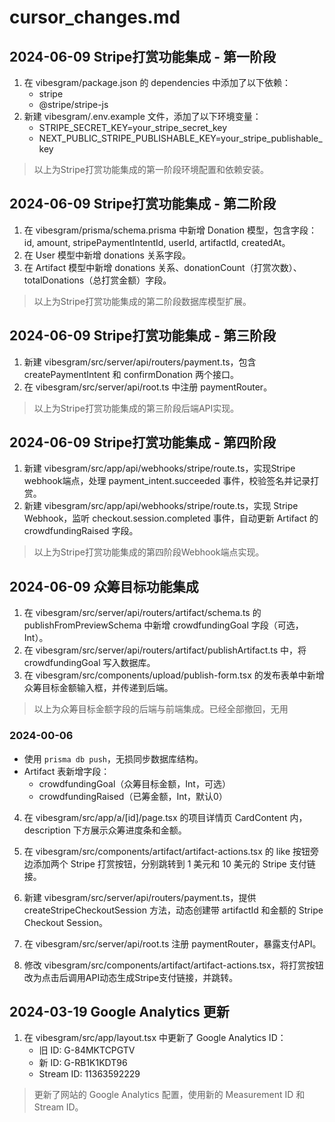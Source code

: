 # cursor_changes.md

## 2024-06-09 Stripe打赏功能集成 - 第一阶段

1. 在 vibesgram/package.json 的 dependencies 中添加了以下依赖：
   - stripe
   - @stripe/stripe-js
2. 新建 vibesgram/.env.example 文件，添加了以下环境变量：
   - STRIPE_SECRET_KEY=your_stripe_secret_key
   - NEXT_PUBLIC_STRIPE_PUBLISHABLE_KEY=your_stripe_publishable_key

> 以上为Stripe打赏功能集成的第一阶段环境配置和依赖安装。 

## 2024-06-09 Stripe打赏功能集成 - 第二阶段

1. 在 vibesgram/prisma/schema.prisma 中新增 Donation 模型，包含字段：id, amount, stripePaymentIntentId, userId, artifactId, createdAt。
2. 在 User 模型中新增 donations 关系字段。
3. 在 Artifact 模型中新增 donations 关系、donationCount（打赏次数）、totalDonations（总打赏金额）字段。

> 以上为Stripe打赏功能集成的第二阶段数据库模型扩展。 

## 2024-06-09 Stripe打赏功能集成 - 第三阶段

1. 新建 vibesgram/src/server/api/routers/payment.ts，包含 createPaymentIntent 和 confirmDonation 两个接口。
2. 在 vibesgram/src/server/api/root.ts 中注册 paymentRouter。

> 以上为Stripe打赏功能集成的第三阶段后端API实现。 

## 2024-06-09 Stripe打赏功能集成 - 第四阶段

1. 新建 vibesgram/src/app/api/webhooks/stripe/route.ts，实现Stripe webhook端点，处理 payment_intent.succeeded 事件，校验签名并记录打赏。
2. 新建 vibesgram/src/app/api/webhooks/stripe/route.ts，实现 Stripe Webhook，监听 checkout.session.completed 事件，自动更新 Artifact 的 crowdfundingRaised 字段。

> 以上为Stripe打赏功能集成的第四阶段Webhook端点实现。 

## 2024-06-09 众筹目标功能集成

1. 在 vibesgram/src/server/api/routers/artifact/schema.ts 的 publishFromPreviewSchema 中新增 crowdfundingGoal 字段（可选，Int）。
2. 在 vibesgram/src/server/api/routers/artifact/publishArtifact.ts 中，将 crowdfundingGoal 写入数据库。
3. 在 vibesgram/src/components/upload/publish-form.tsx 的发布表单中新增众筹目标金额输入框，并传递到后端。

> 以上为众筹目标金额字段的后端与前端集成。已经全部撤回，无用

### 2024-00-06
- 使用 `prisma db push`，无损同步数据库结构。
- Artifact 表新增字段：
  - crowdfundingGoal（众筹目标金额，Int，可选）
  - crowdfundingRaised（已筹金额，Int，默认0）

4. 在 vibesgram/src/app/a/[id]/page.tsx 的项目详情页 CardContent 内，description 下方展示众筹进度条和金额。

5. 在 vibesgram/src/components/artifact/artifact-actions.tsx 的 like 按钮旁边添加两个 Stripe 打赏按钮，分别跳转到 1 美元和 10 美元的 Stripe 支付链接。

7. 新建 vibesgram/src/server/api/routers/payment.ts，提供 createStripeCheckoutSession 方法，动态创建带 artifactId 和金额的 Stripe Checkout Session。
8. 在 vibesgram/src/server/api/root.ts 注册 paymentRouter，暴露支付API。

9. 修改 vibesgram/src/components/artifact/artifact-actions.tsx，将打赏按钮改为点击后调用API动态生成Stripe支付链接，并跳转。

## 2024-03-19 Google Analytics 更新

1. 在 vibesgram/src/app/layout.tsx 中更新了 Google Analytics ID：
   - 旧 ID: G-84MKTCPGTV
   - 新 ID: G-RB1K1KDT96
   - Stream ID: 11363592229

> 更新了网站的 Google Analytics 配置，使用新的 Measurement ID 和 Stream ID。